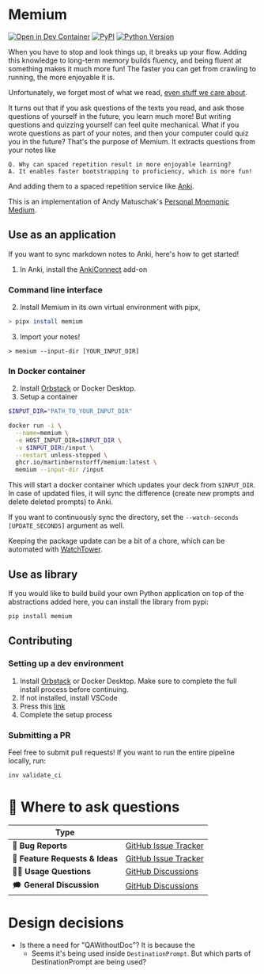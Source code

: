 # Memium

[![Open in Dev Container](https://img.shields.io/static/v1?label=Dev%20Containers&message=Open&color=blue&logo=visualstudiocode)][dev container]
[![PyPI](https://img.shields.io/pypi/v/memium.svg)][pypi status]
[![Python Version](https://img.shields.io/pypi/pyversions/memium)][pypi status]

[dev container]: https://vscode.dev/redirect?url=vscode://ms-vscode-remote.remote-containers/cloneInVolume?url=https://github.com/MartinBernstorff/memium/
[pypi status]: https://pypi.org/project/memium/
[documentation]: https://MartinBernstorff.github.io/memium/
[roadmap]: https://github.com/users/MartinBernstorff/projects/2

<!-- start short-description -->

When you have to stop and look things up, it breaks up your flow. Adding this knowledge to long-term memory builds fluency, and being fluent at something makes it much more fun! The faster you can get from crawling to running, the more enjoyable it is.

Unfortunately, we forget most of what we read, [even stuff we care about](https://andymatuschak.org/books/).

It turns out that if you ask questions of the texts you read, and ask those questions of yourself in the future, you learn much more! But writing questions and quizzing yourself can feel quite mechanical. What if you wrote questions as part of your notes, and then your computer could quiz you in the future? That's the purpose of Memium. It extracts questions from your notes like 

```
Q. Why can spaced repetition result in more enjoyable learning?
A. It enables faster bootstrapping to proficiency, which is more fun!
```

And adding them to a spaced repetition service like [Anki](https://apps.ankiweb.net). 

This is an implementation of Andy Matuschak's [Personal Mnemonic Medium](https://notes.andymatuschak.org/The_mnemonic_medium_can_be_extended_to_one%E2%80%99s_personal_notes).

<!-- end short-description -->

## Use as an application
If you want to sync markdown notes to Anki, here's how to get started!

1. In Anki, install the [AnkiConnect](https://ankiweb.net/shared/info/2055492159) add-on

### Command line interface
2. Install Memium in its own virtual environment with pipx,

```bash
> pipx install memium
```

3. Import your notes!

```cli-block
> memium --input-dir [YOUR_INPUT_DIR]
```

### In Docker container
2. Install [Orbstack](https://orbstack.dev/) or Docker Desktop. 
3. Setup a container
```bash
$INPUT_DIR="PATH_TO_YOUR_INPUT_DIR"

docker run -i \
  --name=memium \
  -e HOST_INPUT_DIR=$INPUT_DIR \
  -v $INPUT_DIR:/input \
  --restart unless-stopped \
  ghcr.io/martinbernstorff/memium:latest \
  memium --input-dir /input
```

This will start a docker container which updates your deck from `$INPUT_DIR`. In case of updated files, it will sync the difference (create new prompts and delete deleted prompts) to Anki. 

If you want to continuously sync the directory, set the `--watch-seconds [UPDATE_SECONDS]` argument as well.

Keeping the package update can be a bit of a chore, which can be automated with [WatchTower](https://github.com/containrrr/watchtower).

## Use as library
If you would like to build build your own Python application on top of the abstractions added here, you can install the library from pypi:

```bash
pip install memium
```

## Contributing
### Setting up a dev environment
1. Install [Orbstack](https://orbstack.dev/) or Docker Desktop. Make sure to complete the full install process before continuing.
2. If not installed, install VSCode
3. Press this [link](https://vscode.dev/redirect?url=vscode://ms-vscode-remote.remote-containers/cloneInVolume?url=https://github.com/MartinBernstorff/memium/)
4. Complete the setup process

### Submitting a PR
Feel free to submit pull requests! If you want to run the entire pipeline locally, run:

```bash
inv validate_ci
```

# 💬 Where to ask questions

| Type                           |                        |
| ------------------------------ | ---------------------- |
| 🚨 **Bug Reports**              | [GitHub Issue Tracker] |
| 🎁 **Feature Requests & Ideas** | [GitHub Issue Tracker] |
| 👩‍💻 **Usage Questions**          | [GitHub Discussions]   |
| 🗯 **General Discussion**       | [GitHub Discussions]   |

[github issue tracker]: https://github.com/MartinBernstorff/memium/issues
[github discussions]: https://github.com/MartinBernstorff/memium/discussions

# Design decisions
* Is there a need for "QAWithoutDoc"? It is because the 
  * Seems it's being used inside `DestinationPrompt`. But which parts of DestinationPrompt are being used?